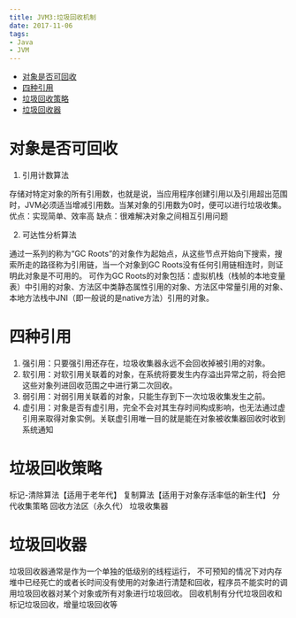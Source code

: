 ```yaml
---
title: JVM3:垃圾回收机制
date: 2017-11-06
tags:
- Java
- JVM
---
```

<!-- TOC -->

- [对象是否可回收](#对象是否可回收)
- [四种引用](#四种引用)
- [垃圾回收策略](#垃圾回收策略)
- [垃圾回收器](#垃圾回收器)

<!-- /TOC -->

# 对象是否可回收

1. 引用计数算法

存储对特定对象的所有引用数，也就是说，当应用程序创建引用以及引用超出范围时，JVM必须适当增减引用数。当某对象的引用数为0时，便可以进行垃圾收集。
优点：实现简单、效率高
缺点：很难解决对象之间相互引用问题

2. 可达性分析算法

通过一系列的称为“GC Roots”的对象作为起始点，从这些节点开始向下搜索，搜索所走的路径称为引用链，当一个对象到GC Roots没有任何引用链相连时，则证明此对象是不可用的。
可作为GC Roots的对象包括：虚拟机栈（栈帧的本地变量表）中引用的对象、方法区中类静态属性引用的对象、方法区中常量引用的对象、本地方法栈中JNI（即一般说的是native方法）引用的对象。

# 四种引用

1. 强引用：只要强引用还存在，垃圾收集器永远不会回收掉被引用的对象。
2. 软引用：对软引用关联着的对象，在系统将要发生内存溢出异常之前，将会把这些对象列进回收范围之中进行第二次回收。
3. 弱引用：对弱引用关联着的对象，只能生存到下一次垃圾收集发生之前。
4. 虚引用：对象是否有虚引用，完全不会对其生存时间构成影响，也无法通过虚引用来取得对象实例。关联虚引用唯一目的就是能在对象被收集器回收时收到系统通知

# 垃圾回收策略

标记-清除算法【适用于老年代】
复制算法【适用于对象存活率低的新生代】
分代收集策略
回收方法区（永久代）
垃圾收集器

# 垃圾回收器

垃圾回收器通常是作为一个单独的低级别的线程运行，
不可预知的情况下对内存堆中已经死亡的或者长时间没有使用的对象进行清楚和回收，程序员不能实时的调用垃圾回收器对某个对象或所有对象进行垃圾回收。
回收机制有分代垃圾回收和标记垃圾回收，增量垃圾回收等